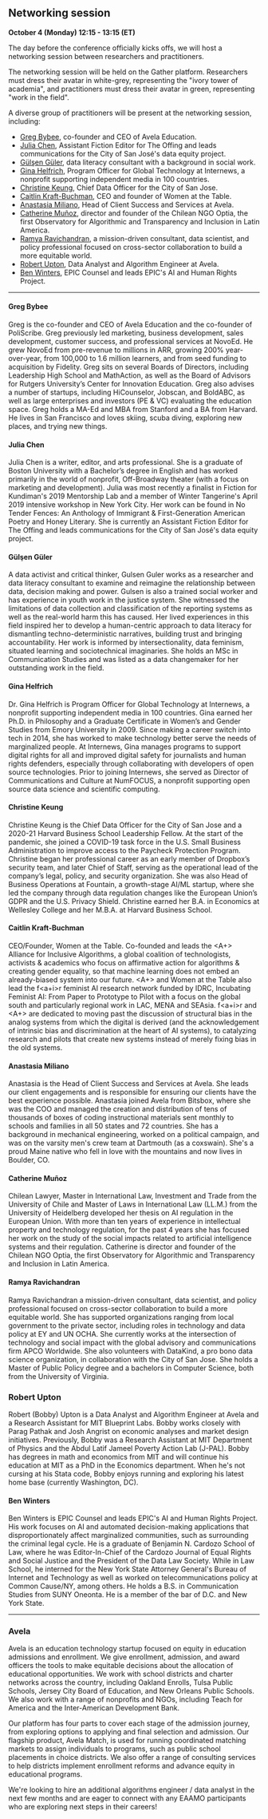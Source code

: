 ## Networking session

**October 4 (Monday) 12:15 - 13:15 (ET)** 

The day before the conference officially kicks offs, we will host a networking session between researchers and practitioners.

The networking session will be held on the Gather platform. Researchers must dress their avatar in white-grey, representing the "ivory tower of academia", and practitioners must dress their avatar in green, representing "work in the field".

A diverse group of practitioners will be present at the networking session, including:
- [Greg Bybee](#greg-bybee), co-founder and CEO of Avela Education.
- [Julia Chen](#julia-chen), Assistant Fiction Editor for The Offing and leads communications for the City of San José's data equity project.
- [Gülşen Güler](#gulsen-guler), data literacy consultant with a background in social work.
- [Gina Helfrich](#gina-helfrich), Program Officer for Global Technology at Internews, a nonprofit supporting independent media in 100 countries.
- [Christine Keung](#christine-keung), Chief Data Officer for the City of San Jose.
- [Caitlin Kraft-Buchman](#caitlin-kraft-buchman), CEO and founder of Women at the Table.
- [Anastasia Miliano](#anastasia-miliano), Head of Client Success and Services at Avela.
- [Catherine Muñoz](#catherine-munoz), director and founder of the Chilean NGO Optia, the first Observatory for Algorithmic and Transparency and Inclusion in Latin America.
- [Ramya Ravichandran](#ramya-ravichandran), a mission-driven consultant, data scientist, and policy professional focused on cross-sector collaboration to build a more equitable world.
- [Robert Upton](#robert-upton), Data Analyst and Algorithm Engineer at Avela.
- [Ben Winters](#ben-winters), EPIC Counsel and leads EPIC's AI and Human Rights Project.


---

#### Greg Bybee
Greg is the co-founder and CEO of Avela Education and the co-founder of PoliScribe. Greg previously led marketing, business development, sales development, customer success, and professional services at NovoEd. He grew NovoEd from pre-revenue to millions in ARR, growing 200% year-over-year, from 100,000 to 1.6 million learners, and from seed funding to acquisition by Fidelity. Greg sits on several Boards of Directors, including Leadership High School and MathAction, as well as the Board of Advisors for Rutgers University’s Center for Innovation Education. Greg also advises a number of startups, including HiCounselor, Jobscan, and BoldABC, as well as large enterprises and investors (PE & VC) evaluating the education space. Greg holds a MA-Ed and MBA from Stanford and a BA from Harvard. He lives in San Francisco and loves skiing, scuba diving, exploring new places, and trying new things.

#### Julia Chen
Julia Chen is a writer, editor, and arts professional. She is a graduate of Boston University with a Bachelor’s degree in English and has worked primarily in the world of nonprofit, Off-Broadway theater (with a focus on marketing and development). Julia was most recently a finalist in Fiction for Kundiman's 2019 Mentorship Lab and a member of Winter Tangerine's April 2019 intensive workshop in New York City. Her work can be found in No Tender Fences: An Anthology of Immigrant & First-Generation American Poetry and Honey Literary. She is currently an Assistant Fiction Editor for The Offing and leads communications for the City of San José's data equity project.


#### Gülşen Güler
A data activist and critical thinker, Gulsen Guler works as a researcher and data literacy consultant to examine and reimagine the relationship between data, decision making and power. Gulsen is also a trained social worker and has experience in youth work in the justice system. She witnessed the limitations of data collection and classification of the reporting systems as well as the real-world harm this has caused. Her lived experiences in this field inspired her to develop a human-centric approach to data literacy for dismantling techno-deterministic narratives, building trust and bringing accountability. Her work is informed by intersectionality, data feminism, situated learning and sociotechnical imaginaries. She holds an MSc in Communication Studies and was listed as a data changemaker for her outstanding work in the field.

#### Gina Helfrich
Dr. Gina Helfrich is Program Officer for Global Technology at Internews, a nonprofit supporting independent media in 100 countries. Gina earned her Ph.D. in Philosophy and a Graduate Certificate in Women’s and Gender Studies from Emory University in 2009. Since making a career switch into tech in 2014, she has worked to make technology better serve the needs of marginalized people. At Internews, Gina manages programs to support digital rights for all and improved digital safety for journalists and human rights defenders, especially through collaborating with developers of open source technologies. Prior to joining Internews, she served as Director of Communications and Culture at NumFOCUS, a nonprofit supporting open source data science and scientific computing.

#### Christine Keung
Christine Keung is the Chief Data Officer for the City of San Jose and a 2020-21 Harvard Business School Leadership Fellow. At the start of the pandemic, she joined a COVID-19 task force in the U.S. Small Business Administration to improve access to the Paycheck Protection Program. Christine began her professional career as an early member of Dropbox’s security team, and later Chief of Staff, serving as the operational lead of the company’s legal, policy, and security organization. She was also Head of Business Operations at Fountain, a growth-stage AI/ML startup, where she led the company through data regulation changes like the European Union’s GDPR and the U.S. Privacy Shield. Christine earned her B.A. in Economics at Wellesley College and her M.B.A. at Harvard Business School.


#### Caitlin Kraft-Buchman
CEO/Founder, Women at the Table. Co-founded and leads the <A+> Alliance for Inclusive Algorithms, a global coalition of technologists, activists & academics who focus on affirmative action for algorithms & creating gender equality, so that machine learning does not embed an already-biased system into our future. <A+> and Women at the Table also lead the f<a+i>r feminist AI research network funded by IDRC,  Incubating Feminist AI: From Paper to Prototype to Pilot with a focus on the global south and particularly regional work in LAC, MENA and SEAsia. f<a+i>r and <A+> are dedicated to moving past the discussion of structural bias in the analog systems from which the digital is derived (and the acknowledgement of intrinsic bias and discrimination at the heart of AI systems), to catalyzing research and pilots that create new systems instead of merely fixing bias in the old systems.

#### Anastasia Miliano
Anastasia is the Head of Client Success and Services at Avela. She leads our client engagements and is responsible for ensuring our clients have the best experience possible. Anastasia joined Avela from Bitsbox, where she was the COO and managed the creation and distribution of tens of thousands of boxes of coding instructional materials sent monthly to schools and families in all 50 states and 72 countries. She has a background in mechanical engineering, worked on a political campaign, and was on the varsity men's crew team at Dartmouth (as a coxswain). She's a proud Maine native who fell in love with the mountains and now lives in Boulder, CO.

#### Catherine Muñoz
Chilean Lawyer, Master in International Law, Investment and Trade from the University of Chile and Master of Laws in International Law (LL.M.) from the University of Heidelberg developed her thesis on AI regulation in the European Union. With more than ten years of experience in intellectual property and technology regulation, for the past 4 years she has focused her work on the study of the social impacts related to artificial intelligence systems and their regulation. Catherine is director and founder of the Chilean NGO Optia, the first Observatory for Algorithmic and Transparency and Inclusion in Latin America.

#### Ramya Ravichandran
Ramya Ravichandran a mission-driven consultant, data scientist, and policy professional focused on cross-sector collaboration to build a more equitable world. She has supported organizations ranging from local government to the private sector, including roles in technology and data policy at EY and UN OCHA. She currently works at the intersection of technology and social impact with the global advisory and communications firm APCO Worldwide. She also volunteers with DataKind, a pro bono data science organization, in collaboration with the City of San Jose. She holds a Master of Public Policy degree and a bachelors in Computer Science, both from the University of Virginia.

### Robert Upton
Robert (Bobby) Upton is a Data Analyst and Algorithm Engineer at Avela and a Research Assistant for MIT Blueprint Labs. Bobby works closely with Parag Pathak and Josh Angrist on economic analyses and market design initiatives.
Previously, Bobby was a Research Assistant at MIT Department of Physics and the Abdul Latif Jameel Poverty Action Lab (J-PAL). Bobby has degrees in math and economics from MIT and will continue his education at MIT as a PhD in the Economics department. When he's not cursing at his Stata code, Bobby enjoys running and exploring his latest home base (currently Washington, DC).

#### Ben Winters
Ben Winters is EPIC Counsel and leads EPIC's AI and Human Rights Project. His work focuses on AI and automated decision-making applications that disproportionately affect marginalized communities, such as surrounding the criminal legal cycle. He is a graduate of Benjamin N. Cardozo School of Law, where he was Editor-In-Chief of the Cardozo Journal of Equal Rights and Social Justice and the President of the Data Law Society. While in Law School, he interned for the New York State Attorney General's Bureau of Internet and Technology as well as worked on telecommunications policy at Common Cause/NY, among others. He holds a B.S. in Communication Studies from SUNY Oneonta. He is a member of the bar of D.C. and New York State.

---

### Avela
Avela is an education technology startup focused on equity in education admissions and enrollment. We give enrollment, admission, and award officers the tools to make equitable decisions about the allocation of educational opportunities. We work with school districts and charter networks across the country, including Oakland Enrolls, Tulsa Public Schools, Jersey City Board of Education, and New Orleans Public Schools. We also work with a range of nonprofits and NGOs, including Teach for America and the Inter-American Development Bank.

Our platform has four parts to cover each stage of the admission journey, from exploring options to applying and final selection and admission. Our flagship product, Avela Match, is used for running coordinated matching markets to assign individuals to programs, such as public school placements in choice districts. We also offer a range of consulting services to help districts implement enrollment reforms and advance equity in educational programs.

We're looking to hire an additional algorithms engineer / data analyst in the next few months and are eager to connect with any EAAMO participants who are exploring next steps in their careers!
